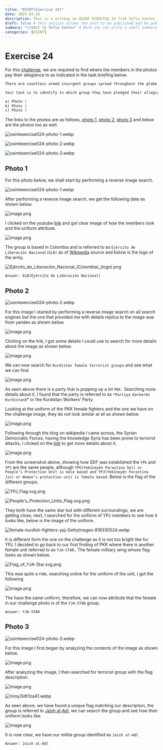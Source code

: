 ```yaml
---
title: "OSINT(Exercise 24)"
date: 2025-03-26
description: This is a writeup on OSINT EXERCISE 24 from Sofia Santos' OSINT analysis and exercises.
draft: false # this section allows the post to be published and be public, is it is set to true the post will not be published.
summary: "credit to Sofia Santos" # Here you can write a small summary of the post if needed
categories: [OSINT]
---
```

# Exercise 24

For this [challenge](https://gralhix.com/list-of-osint-exercises/osint-exercise-024/), we are required to find where the members in the photos pay their allegiance to as indicated in the task briefing below.

```jsx
There are countless armed insurgent groups spread throughout the globe. The three images below depict individuals associated with internationally recognised terrorist organisations.

Your task is to identify to which group they have pledged their allegiance.

a) Photo 1 
b) Photo 2
c) Photo 3
```

The links to the photos are as follows, [photo 1](https://gralhix.com/wp-content/uploads/2024/02/osintexercise024-photo-1.png), [photo 2](https://gralhix.com/wp-content/uploads/2024/02/osintexercise024-photo-2.png), [photo 3](https://gralhix.com/wp-content/uploads/2024/02/osintexercise024-photo-3.png) and below are the photos too as well.

![osintexercise024-photo-1.webp](osintexercise024-photo-1.webp)

![osintexercise024-photo-2.webp](osintexercise024-photo-2.webp)

![osintexercise024-photo-3.webp](osintexercise024-photo-3.webp)

## Photo 1

For this photo below, we shall start by performing a reverse image search.

![osintexercise024-photo-1.webp](osintexercise024-photo-1%201.webp)

After performing a reverse image search, we get the following date as shown below.

![image.png](image.png)

I clicked on the youtube [link](https://www.youtube.com/watch?v=Kp14Oi4qiHU) and got clear image of how the members look and the uniform attribute.

![image.png](image%201.png)

The group is based in Colombia and is referred to as `Ejército de Liberación Nacional(ELN)` as of [Wikipedia](https://en.wikipedia.org/wiki/National_Liberation_Army_(Colombia)) source and below is the logo of the army.

![Ejército_de_Liberación_Nacional_(Colombia)_(logo).png](Ejrcito_de_Liberacin_Nacional_(Colombia)_(logo).png)

`Answer: ELN(Ejército de Liberación Nacional)`

## Photo 2

![osintexercise024-photo-2.webp](osintexercise024-photo-2%201.webp)

For this image I started by performing a reverse image search on all search engines but the one that provided me with details replica to the image was from yandex as shown below.

![image.png](image%202.png)

Clicking on the link, I got some details I could use to search for more details about the image as shown below.

![image.png](image%203.png)

We can now search for `Kurdistan female terrorist groups` and see what we can find.

![image.png](image%204.png)

As seen above there is a party that is popping up a lot `PKK.` Searching more details about it, I found that the party is referred to as `*Partiya Karkerên Kurdistanê`* or the Kurdistan Workers’ Party. 

Looking at the uniform of the PKK female fighters and the one we have on the challenge image, they do not look similar at all as shown below.

![image.png](image%205.png)

Following through the blog on wikipedia I came across, the Syrian Democratic Forces, having the knowledge Syria has been prone to terrorist attacks, I clicked on the [link](https://en.wikipedia.org/wiki/Syrian_Democratic_Forces) to get more  details about it.

![image.png](image%206.png)

From the screenshot above, showing how SDF was established the `YPG` and `YPJ` are the same people, although `YPG(Yekîneyên Parastina Gel) or People’s Protection Unit is male based and YPJ(Yekîneyên Parastina Jin) or Women’s protection unit is female based`. Below is the flag of the different groups.

![YPJ_Flag.svg.png](YPJ_Flag.svg.png)

![People's_Protection_Units_Flag.svg.png](Peoples_Protection_Units_Flag.svg.png)

They both have the same star but with different surroundings, we are getting close, next, I searched for the uniform of YPJ members to see how it looks like, below is the image of the uniform.

![female-kurdish-fighters-ypj-GettyImages-818330524.webp](female-kurdish-fighters-ypj-GettyImages-818330524.webp)

It is different form the one on the challenge as it is not too bright like for YPJ. I decided to go back to our first finding of PKK where there is another female unit referred to as `YJA-STAR,` The female military wing whose flag looks as shown below.

![Flag_of_YJA-Star.svg.png](Flag_of_YJA-Star.svg.png)

This was quite a ride, searching online for the uniform of the unit, I got the following 

![image.png](image%207.png)

The have the same uniform, therefore, we can now attribute that the female in our challenge photo is of the `YJA-STAR` group.

`Answer: YJA-STAR`

## Photo 3

![osintexercise024-photo-3.webp](osintexercise024-photo-3%201.webp)

For this image I first began by analyzing the contents of the image as shown below.

![image.png](image%208.png)

After analyzing the image, I then searched for terrorist group with the flag description.

![image.png](image%209.png)

![mioy2ldh1za41.webp](mioy2ldh1za41.webp)

As seen above, we have found a unique flag matching our description, the group is referred to [Jaish al-Adl](https://www.reddit.com/r/vexillology/comments/ep4ou0/flag_of_jaish_uladl_army_of_justice_a_jihadist/), we can search the group and see how their uniform looks like.

![image.png](image%2010.png)

It is now clear, we have our militia group identified as `Jaish al-Adl`

`Answer: Jaish al-Adl`